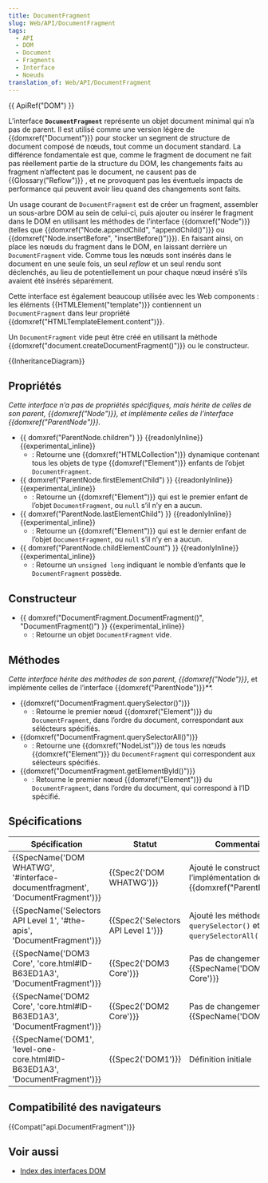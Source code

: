 ```yaml
---
title: DocumentFragment
slug: Web/API/DocumentFragment
tags:
  - API
  - DOM
  - Document
  - Fragments
  - Interface
  - Noeuds
translation_of: Web/API/DocumentFragment
---
```

{{ ApiRef("DOM") }}

L’interface **`DocumentFragment`** représente un objet document minimal qui n’a pas de parent. Il est utilisé comme une version légère de {{domxref("Document")}} pour stocker un segment de structure de document composé de nœuds, tout comme un document standard. La différence fondamentale est que, comme le fragment de document ne fait pas réellement partie de la structure du DOM, les changements faits au fragment n’affectent pas le document, ne causent pas de {{Glossary("Reflow")}} , et ne provoquent pas les éventuels impacts de performance qui peuvent avoir lieu quand des changements sont faits.

Un usage courant de `DocumentFragment` est de créer un fragment, assembler un sous-arbre DOM au sein de celui-ci, puis ajouter ou insérer le fragment dans le DOM en utilisant les méthodes de l’interface {{domxref("Node")}} (telles que {{domxref("Node.appendChild", "appendChild()")}} ou {{domxref("Node.insertBefore", "insertBefore()")}}). En faisant ainsi, on place les nœuds du fragment dans le DOM, en laissant derrière un `DocumentFragment` vide. Comme tous les nœuds sont insérés dans le document en une seule fois, un seul _reflow_ et un seul rendu sont déclenchés, au lieu de potentiellement un pour chaque nœud inséré s’ils avaient été insérés séparément.

Cette interface est également beaucoup utilisée avec les Web components : les éléments {{HTMLElement("template")}} contiennent un `DocumentFragment` dans leur propriété {{domxref("HTMLTemplateElement.content")}}.

Un `DocumentFragment` vide peut être créé en utilisant la méthode {{domxref("document.createDocumentFragment()")}} ou le constructeur.

{{InheritanceDiagram}}

## Propriétés

_Cette interface n’a pas de propriétés spécifiques, mais hérite de celles de son parent,_ _{{domxref("Node")}}, et implémente celles de l’interface {{domxref("ParentNode")}}._

- {{ domxref("ParentNode.children") }} {{readonlyInline}}{{experimental_inline}}
  - : Retourne une {{domxref("HTMLCollection")}} dynamique contenant tous les objets de type {{domxref("Element")}} enfants de l’objet `DocumentFragment`.
- {{ domxref("ParentNode.firstElementChild") }} {{readonlyInline}}{{experimental_inline}}
  - : Retourne un {{domxref("Element")}} qui est le premier enfant de l’objet `DocumentFragment`, ou `null` s’il n’y en a aucun.
- {{ domxref("ParentNode.lastElementChild") }} {{readonlyInline}}{{experimental_inline}}
  - : Retourne un {{domxref("Element")}} qui est le dernier enfant de l’objet `DocumentFragment`, ou `null` s’il n’y en a aucun.
- {{ domxref("ParentNode.childElementCount") }} {{readonlyInline}}{{experimental_inline}}
  - : Retourne un `unsigned long` indiquant le nomble d’enfants que le `DocumentFragment` possède.

## Constructeur

- {{ domxref("DocumentFragment.DocumentFragment()", "DocumentFragment()") }} {{experimental_inline}}
  - : Retourne un objet `DocumentFragment` vide.

## Méthodes

_Cette interface hérite des méthodes de son parent, {{domxref("Node")}}_, et implémente celles de l’interface {{domxref("ParentNode")}}_\*\*._

- {{domxref("DocumentFragment.querySelector()")}}
  - : Retourne le premier nœud {{domxref("Element")}} du `DocumentFragment`, dans l’ordre du document, correspondant aux sélécteurs spécifiés.
- {{domxref("DocumentFragment.querySelectorAll()")}}
  - : Retourne une {{domxref("NodeList")}} de tous les nœuds {{domxref("Element")}} du `DocumentFragment` qui correspondent aux sélecteurs spécifiés.
- {{domxref("DocumentFragment.getElementById()")}}
  - : Retourne le premier nœud {{domxref("Element")}} du `DocumentFragment`, dans l’ordre du document, qui correspond à l’ID spécifié.

## Spécifications

| Spécification                                                                                            | Statut                                       | Commentaire                                                                     |
| -------------------------------------------------------------------------------------------------------- | -------------------------------------------- | ------------------------------------------------------------------------------- |
| {{SpecName('DOM WHATWG', '#interface-documentfragment', 'DocumentFragment')}} | {{Spec2('DOM WHATWG')}}             | Ajouté le constructeur et l’implémentation de {{domxref("ParentNode")}}. |
| {{SpecName('Selectors API Level 1', '#the-apis', 'DocumentFragment')}}             | {{Spec2('Selectors API Level 1')}} | Ajouté les méthodes `querySelector()` et `querySelectorAll()`.                  |
| {{SpecName('DOM3 Core', 'core.html#ID-B63ED1A3', 'DocumentFragment')}}             | {{Spec2('DOM3 Core')}}                 | Pas de changement depuis {{SpecName('DOM2 Core')}}                       |
| {{SpecName('DOM2 Core', 'core.html#ID-B63ED1A3', 'DocumentFragment')}}             | {{Spec2('DOM2 Core')}}                 | Pas de changement depuis {{SpecName('DOM1')}}                           |
| {{SpecName('DOM1', 'level-one-core.html#ID-B63ED1A3', 'DocumentFragment')}}     | {{Spec2('DOM1')}}                     | Définition initiale                                                             |

## Compatibilité des navigateurs

{{Compat("api.DocumentFragment")}}

## Voir aussi

- [Index des interfaces DOM](/en-US/docs/DOM/DOM_Reference)
